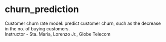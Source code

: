 # churn_prediction
Customer churn rate model:  predict customer churn, such as the decrease in the no. of buying customers.
<br>Instructor - Sta. Maria, Lorenzo Jr., Globe Telecom
